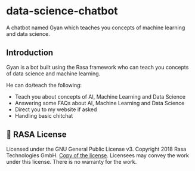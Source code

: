 # data-science-chatbot
A chatbot named Gyan which teaches you concepts of machine learning and data science.

## Introduction
Gyan is a bot built using the Rasa framework who can teach you concepts of data science and machine learning.

He can do/teach the following:
- Teach you about concepts of AI, Machine Learning and Data Science
- Answering some FAQs about AI, Machine Learning and Data Science
- Direct you to my website if asked
- Handling basic chitchat

## :gift: RASA License
Licensed under the GNU General Public License v3. Copyright 2018 Rasa Technologies
GmbH. [Copy of the license](https://github.com/RasaHQ/rasa-demo/blob/master/LICENSE).
Licensees may convey the work under this license. There is no warranty for the work.

